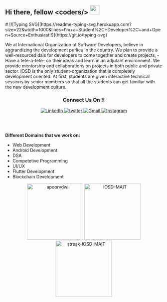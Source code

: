 <h2>Hi there, fellow &#60coders/&#62  <img src="https://raw.githubusercontent.com/MartinHeinz/MartinHeinz/master/wave.gif" width="30px"> 
<!-- <br><br>IOSD-MAIT- One of the Largest Technical Society of MAIT</h2> --></h2>
# [![Typing SVG](https://readme-typing-svg.herokuapp.com?size=22&width=1000&lines=I'm+a+Student%2C+Developer%2C+and+Open+Source+Enthusiast!!)](https://git.io/typing-svg)
<br> <p>We at International Organization of Software Developers, believe in aggrandizing the development purlieu in the country. We plan to provide a well-resourced dais for developers to come together and create projects, -Have a tete-a-tete- on their ideas and learn in an adjutant environment. We provide mentorship and collaborations on projects in both public and private sector. IOSD is the only student-organization that is completely development oriented. At first, students are given interactive technical sessions by senior members so that all the students can get familiar with the new development culture.</p>


<h3 align="center">Connect Us On !!</h3> 

<p align="center">
  <a href="https://www.linkedin.com/company/iosdmait/" target="_blank">
  <img alt="LinkedIn" src="https://img.shields.io/badge/linkedin%20-%230077B5.svg?&style=for-the-badge&logo=linkedin&logoColor=white"/>
  </a>
  <a href="https://twitter.com/KushagraJain58" target="_blank">
  <img src="https://img.shields.io/badge/twitter-%2300acee.svg?&style=for-the-badge&logo=twitter&logoColor=white" alt="twitter" />
  </a>
  <a href="mailto:iosdmait@gmail.com">
  <img alt="Gmail" src="https://img.shields.io/badge/Gmail-D14836?style=for-the-badge&logo=gmail&logoColor=white" /> 
  </a>
  <a href="https://www.instagram.com/iosdmait/" target="_blank">
  <img src="https://img.shields.io/badge/Instagram-E4405F?style=for-the-badge&logo=instagram&logoColor=white" alt="Instagram" />
  </a>
</p> <br><br>

<strong>Different Domains that we work on: </strong>
- Web Development
- Android Development
- DSA
- Competetive Programming
- UI/UX
- Flutter Development
- Blockchain Development


<div align="center">
  <img height="180px" src="https://github-readme-stats.vercel.app/api?username=IOSD-MAIT&show_icons=true&theme=gotham" alt="apoorvdwi" />  
  <img height="180px" src="https://github-readme-stats.vercel.app/api/top-langs/?username=IOSD-MAIT&layout=compact&show_icons=true&theme=gotham&hide=jupyter%20notebook" alt="IOSD-MAIT" />
  <img height="180px" src="http://github-readme-streak-stats.herokuapp.com?user=IOSD-MAIT&theme=gotham&hide_border=false&date_format=M%20j%5B%2C%20Y%5D" alt="streak-IOSD-MAIT" />
</div>





